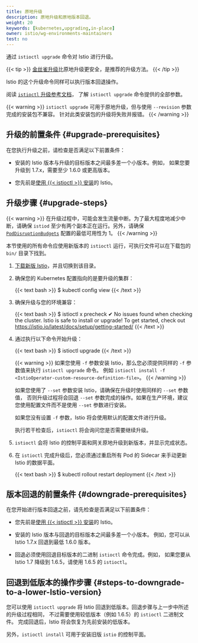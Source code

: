```yaml
---
title: 原地升级
description: 原地升级和原地版本回退。
weight: 20
keywords: [kubernetes,upgrading,in-place]
owner: istio/wg-environments-maintainers
test: no
---
```


通过 `istioctl upgrade` 命令对 Istio 进行升级。

{{< tip >}}
[金丝雀升级](/zh/docs/setup/upgrade/canary/)比原地升级更安全，是推荐的升级方法。
{{< /tip >}}

Istio 的这个升级命令同样可以执行版本回退操作。

阅读 [`istioctl` 升级参考文档](/zh/docs/reference/commands/istioctl/#istioctl-upgrade)，
了解 `istioctl upgrade` 命令提供的全部参数。

{{< warning >}}
`istioctl upgrade` 可用于原地升级，但与使用 `--revision` 参数完成的安装包不兼容。
针对此类安装包的升级将失败并报错。
{{< /warning >}}

## 升级的前置条件 {#upgrade-prerequisites}

在您执行升级之前，请检查是否满足以下前置条件：

* 安装的 Istio 版本与升级的目标版本之间最多差一个小版本。例如，
  如果您要升级到 1.7.x，需要至少 1.6.0 或更高版本。

* 您先前是[使用 {{< istioctl >}} 安装](/zh/docs/setup/install/istioctl/)的 Istio。

## 升级步骤 {#upgrade-steps}

{{< warning >}}
在升级过程中，可能会发生流量中断。为了最大程度地减少中断，请确保 `istiod`
至少有两个副本正在运行。另外，请确保
[`PodDisruptionBudgets`](https://kubernetes.io/zh-cn/docs/tasks/run-application/configure-pdb/)
配置的最低可用性为 1。
{{< /warning >}}

本节使用的所有命令应使用新版本的 `istioctl` 运行，可执行文件可以在下载包的 `bin/` 目录下找到。

1. [下载新版 Istio](/zh/docs/setup/getting-started/#download)，并且切换到该目录。

1. 确保您的 Kubernetes 配置指向的是要升级的集群：

    {{< text bash >}}
    $ kubectl config view
    {{< /text >}}

1. 确保升级与您的环境兼容：

    {{< text bash >}}
    $ istioctl x precheck
    ✔ No issues found when checking the cluster. Istio is safe to install or upgrade!
    To get started, check out https://istio.io/latest/docs/setup/getting-started/
    {{< /text >}}

1. 通过执行以下命令开始升级：

    {{< text bash >}}
    $ istioctl upgrade
    {{< /text >}}

    {{< warning >}}
    如果您使用 `-f` 参数安装 Istio，那么您必须提供同样的 `-f` 参数值来执行 `istioctl upgrade` 命令。
    例如 `istioctl install -f <IstioOperator-custom-resource-definition-file>`。
    {{< /warning >}}

    如果您使用了 `--set` 参数安装 Istio，请确保在升级时使用同样的 `--set` 参数值，
    否则升级过程将会回退 `--set` 参数完成的操作。如果在生产环境，建议您使用配置文件而不是使用
    `--set` 参数进行安装。

    如果您没有设置 `-f` 参数，Istio 将会使用默认的配置文件进行升级。

    执行若干检查后，`istioctl` 将会询问您是否需要继续升级。

1. `istioctl` 会将 Istio 的控制平面和网关原地升级到新版本，并显示完成状态。

1. 在 `istioctl` 完成升级后，您必须通过重启所有 Pod 的 Sidecar 来手动更新 Istio 的数据平面。

    {{< text bash >}}
    $ kubectl rollout restart deployment
    {{< /text >}}

## 版本回退的前置条件 {#downgrade-prerequisites}

在您开始进行版本回退之前，请先检查是否满足以下前置条件：

* 您先前是[使用 {{< istioctl >}} 安装](/zh/docs/setup/install/istioctl/)的 Istio。

* 安装的 Istio 版本与回退的目标版本之间最多差一个小版本。
  例如，您可以从 Istio 1.7.x 回退到最低 1.6.0 版本。

* 回退必须使用回退目标版本的二进制 `istioctl` 命令完成。例如，
  如果您要从 Istio 1.7 降级到 1.6.5，请使用 1.6.5 的 `istioctl`。

## 回退到低版本的操作步骤 {#steps-to-downgrade-to-a-lower-Istio-version}

您可以使用 `istioctl upgrade` 将 Istio 回退到低版本。回退步骤与上一步中所述的升级过程相同，
不过需要使用较低版本（例如 1.6.5）的 `istioctl` 二进制文件。
完成回退后，Istio 将会恢复为先前安装的低版本。

另外，`istioctl install` 可用于安装旧版 `istio` 的控制平面。
